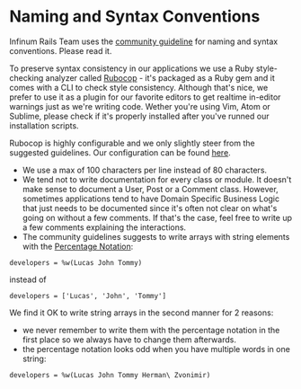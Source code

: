 # Naming and Syntax Conventions

Infinum Rails Team uses the [community guideline](https://github.com/bbatsov/ruby-style-guide#naming) for naming and syntax conventions. Please read it.

To preserve syntax consistency in our applications we use a Ruby style-checking analyzer called [Rubocop](https://github.com/bbatsov/rubocop) - it's packaged as a Ruby gem and it comes with a CLI to check style consistency. Although that's nice, we prefer to use it as a plugin for our favorite editors to get realtime in-editor warnings just as we're writing code. Wether you're using Vim, Atom or Sublime, please check if it's properly installed after you've runned our installation scripts.

Rubocop is highly configurable and we only slightly steer from the suggested guidelines.
Our configuration can be found [here](https://github.com/infinum/guides/blob/master/rails/.rubocop.yml).

* We use a max of 100 characters per line instead of 80 characters.
* We tend not to write documentation for every class or module. It doesn't make sense to document a User, Post or a Comment class. However, sometimes applications tend to have Domain Specific Business Logic that just needs to be documented since it's often not clear on what's going on without a few comments. If that's the case, feel free to write up a few comments explaining the interactions.
* The community guidelines suggests to write arrays with string elements with the [Percentage Notation](https://en.wikibooks.org/wiki/Ruby_Programming/Syntax/Literals#The_.25_Notation):

```
developers = %w(Lucas John Tommy)
```

instead of

```
developers = ['Lucas', 'John', 'Tommy']
```

We find it OK to write string arrays in the second manner for 2 reasons:  

* we never remember to write them with the percentage notation in the first place so we always have to change them afterwards.
* the percentage notation looks odd when you have multiple words in one string:

```
developers = %w(Lucas John Tommy Herman\ Zvonimir)
```
